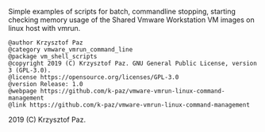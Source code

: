 
Simple examples of scripts for batch, commandline stopping, starting checking memory usage of the Shared Vmware Workstation VM images on linux host with vmrun.

    @author Krzysztof Paz
    @category vmware_vmrun_command_line
    @package vm_shell_scripts
    @copyright 2019 (C) Krzysztof Paz. GNU General Public License, version 3 (GPL-3.0).
    @license https://opensource.org/licenses/GPL-3.0
    @version Release: 1.0
    @webpage https://github.com/k-paz/vmware-vmrun-linux-command-management
    @link https://github.com/k-paz/vmware-vmrun-linux-command-management 

2019 (C) Krzysztof Paz.
